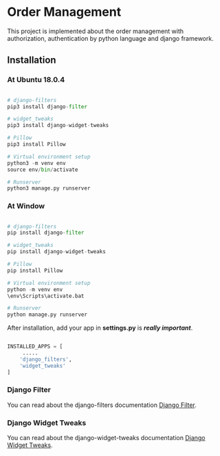 # Order Management
This project is implemented about the order management with authorization, authentication by python language and django framework.

## Installation

### At Ubuntu 18.0.4
```python

# django-filters
pip3 install django-filter

# widget_tweaks
pip3 install django-widget-tweaks

# Pillow
pip3 install Pillow

# Virtual environment setup
python3 -m venv env
source env/bin/activate

# Runserver
python3 manage.py runserver

```

### At Window
```python

# django-filters
pip install django-filter

# widget_tweaks
pip install django-widget-tweaks

# Pillow
pip install Pillow

# Virtual environment setup
python -m venv env
\env\Scripts\activate.bat

# Runserver
python manage.py runserver

```
After installation, add your app in **settings.py** is ***really important***.
```python

INSTALLED_APPS = [
     .....
    'django_filters',
    'widget_tweaks'
]

```

### Django Filter
You can read about the django-filters documentation [Django Filter](https://django-filter.readthedocs.io/en/stable/).

### Django Widget Tweaks
You can read about the django-widget-tweaks documentation  [Django Widget Tweaks](https://pypi.org/project/django-widget-tweaks/).
